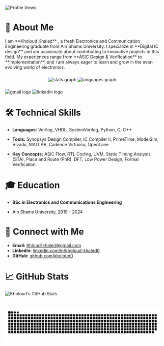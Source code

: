 ![Profile Views](https://komarev.com/ghpvc/?username=kholoud0&color=blue)



<h1>👋 About Me</h1>
I am **Kholoud Khaled** , a fresh Electronics and Communication Engineering graduate from Ain Shams University. I specialize in **Digital IC design** and am passionate about contributing to innovative projects in this field. My experiences range from **ASIC Design & Verification** to **implementation**, and I am always eager to learn and grow in the ever-evolving world of electronics.

###
<div align="center">
  <img src="https://github-readme-stats.vercel.app/api?username=kholoud0&hide_title=false&hide_rank=false&show_icons=true&include_all_commits=true&count_private=true&disable_animations=false&theme=dracula&locale=en&hide_border=false" height="150" alt="stats graph"  />
  <img src="https://github-readme-stats.vercel.app/api/top-langs?username=kholoud0&locale=en&hide_title=false&layout=compact&card_width=320&langs_count=5&theme=dracula&hide_border=false" height="150" alt="languages graph"  />
</div>

###

<div align="left">
  <img src="https://img.shields.io/static/v1?message=Gmail&logo=gmail&label=&color=D14836&logoColor=white&labelColor=&style=for-the-badge" height="35" alt="gmail logo"  />
  <img src="https://img.shields.io/static/v1?message=LinkedIn&logo=linkedin&label=&color=0077B5&logoColor=white&labelColor=&style=for-the-badge" height="35" alt="linkedin logo"  />
</div>



<h1>🛠️ Technical Skills</h1>

- **Languages:** Verilog, VHDL, SystemVerilog, Python, C, C++

- **Tools:** Synopsys Design Compiler, IC Compiler II, PrimeTime, ModelSim, Vivado, MATLAB, Cadence Virtuoso, OpenLane

- **Key Concepts:** ASIC Flow, RTL Coding, UVM, Static Timing Analysis (STA), Place and Route (PnR), DFT, Low Power Design, Formal Verification
 <h1>🎓 Education</h1>
 
- **BSc in Electronics and Communications Engineering**

 - Ain Shams University, 2019 - 2024
 
# 🔗 Connect with Me
- **Email:** [Khloud1khaled@gmail.com](mailto:Khloud1khaled@gmail.com)
- **LinkedIn:** [linkedin.com/in/kholoud-khaled0](https://www.linkedin.com/in/kholoud-khaled0/)
- **GitHub:** [github.com/kholoud0](https://github.com/kholoud0)

# 📈 GitHub Stats
![Kholoud's GitHub Stats](https://github-readme-stats.vercel.app/api?username=kholoud0&show_icons=true&theme=radical)



###

<br clear="both">

<img src="https://raw.githubusercontent.com/kholoud0/kholoud0/output/snake.svg" alt="Snake animation" />

###
